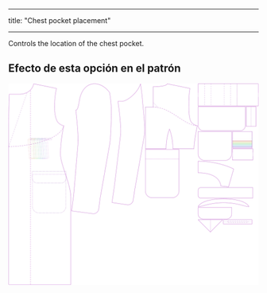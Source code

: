 - - -
title: "Chest pocket placement"
- - -

Controls the location of the chest pocket.

## Efecto de esta opción en el patrón

![This image shows the effect of this option by superimposing several variants that have a different value for this option](carlton_chestpocketplacement_sample.svg "Effect of this option on the pattern")
